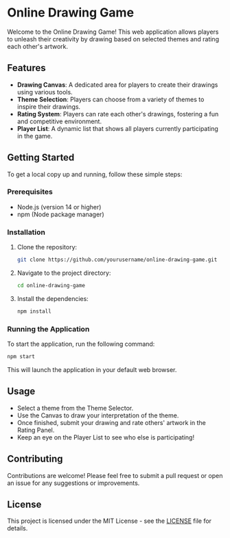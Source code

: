 # Online Drawing Game

Welcome to the Online Drawing Game! This web application allows players to unleash their creativity by drawing based on selected themes and rating each other's artwork. 

## Features

- **Drawing Canvas**: A dedicated area for players to create their drawings using various tools.
- **Theme Selection**: Players can choose from a variety of themes to inspire their drawings.
- **Rating System**: Players can rate each other's drawings, fostering a fun and competitive environment.
- **Player List**: A dynamic list that shows all players currently participating in the game.

## Getting Started

To get a local copy up and running, follow these simple steps:

### Prerequisites

- Node.js (version 14 or higher)
- npm (Node package manager)

### Installation

1. Clone the repository:
   ```bash
   git clone https://github.com/yourusername/online-drawing-game.git
   ```
2. Navigate to the project directory:
   ```bash
   cd online-drawing-game
   ```
3. Install the dependencies:
   ```bash
   npm install
   ```

### Running the Application

To start the application, run the following command:
```bash
npm start
```
This will launch the application in your default web browser.

## Usage

- Select a theme from the Theme Selector.
- Use the Canvas to draw your interpretation of the theme.
- Once finished, submit your drawing and rate others' artwork in the Rating Panel.
- Keep an eye on the Player List to see who else is participating!

## Contributing

Contributions are welcome! Please feel free to submit a pull request or open an issue for any suggestions or improvements.

## License

This project is licensed under the MIT License - see the [LICENSE](LICENSE) file for details.